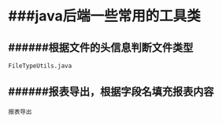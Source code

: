 ###java后端一些常用的工具类
=================

######根据文件的头信息判断文件类型 
-----------------
    FileTypeUtils.java
    
######报表导出，根据字段名填充报表内容
-------------------
    报表导出
